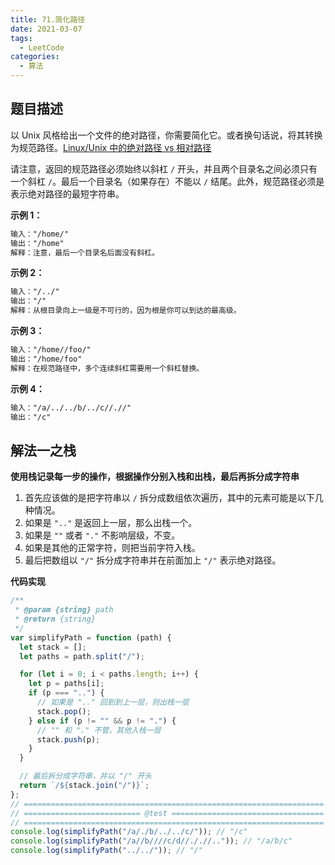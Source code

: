 ```yaml
---
title: 71.简化路径
date: 2021-03-07
tags:
  - LeetCode
categories:
  - 算法
---
```


## 题目描述

以 Unix 风格给出一个文件的绝对路径，你需要简化它。或者换句话说，将其转换为规范路径。[Linux/Unix 中的绝对路径 vs 相对路径](https://blog.csdn.net/u011327334/article/details/50355600)

请注意，返回的规范路径必须始终以斜杠 `/` 开头，并且两个目录名之间必须只有一个斜杠 `/`。最后一个目录名（如果存在）不能以 `/` 结尾。此外，规范路径必须是表示绝对路径的最短字符串。

**示例 1：**

```md
输入："/home/"
输出："/home"
解释：注意，最后一个目录名后面没有斜杠。
```

**示例 2：**

```md
输入："/../"
输出："/"
解释：从根目录向上一级是不可行的，因为根是你可以到达的最高级。
```

**示例 3：**

```md
输入："/home//foo/"
输出："/home/foo"
解释：在规范路径中，多个连续斜杠需要用一个斜杠替换。
```

**示例 4：**

```md
输入："/a/../../b/../c//.//"
输出："/c"
```

## 解法一之栈

**使用栈记录每一步的操作，根据操作分别入栈和出栈，最后再拆分成字符串**

1. 首先应该做的是把字符串以 `/` 拆分成数组依次遍历，其中的元素可能是以下几种情况。
2. 如果是 `".."` 是返回上一层，那么出栈一个。
3. 如果是 `""` 或者 `"."` 不影响层级，不变。
4. 如果是其他的正常字符，则把当前字符入栈。
5. 最后把数组以 `"/"` 拆分成字符串并在前面加上 `"/"` 表示绝对路径。

**代码实现**

```js
/**
 * @param {string} path
 * @return {string}
 */
var simplifyPath = function (path) {
  let stack = [];
  let paths = path.split("/");

  for (let i = 0; i < paths.length; i++) {
    let p = paths[i];
    if (p === "..") {
      // 如果是 ".." 回到到上一层，则出栈一层
      stack.pop();
    } else if (p != "" && p != ".") {
      // "" 和 "." 不管，其他入栈一层
      stack.push(p);
    }
  }

  // 最后拆分成字符串，并以 "/" 开头
  return `/${stack.join("/")}`;
};
// ===================================================================
// ========================== @test ==================================
// ===================================================================
console.log(simplifyPath("/a/./b/../../c/")); // "/c"
console.log(simplifyPath("/a//b////c/d//././/..")); // "/a/b/c"
console.log(simplifyPath("../../")); // "/"
```

